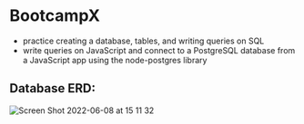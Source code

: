 # BootcampX
- practice creating a database, tables, and writing queries on SQL
- write queries on JavaScript and connect to a PostgreSQL database from a JavaScript app using the node-postgres library

## Database ERD:
![Screen Shot 2022-06-08 at 15 11 32](https://user-images.githubusercontent.com/100328767/172726393-686cfe51-8185-48c2-8928-27a6128ab9a5.png)
